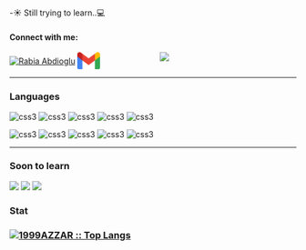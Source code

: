 
-:sunny: Still trying to learn..:computer:


#### Connect with me:

<img align= "right" width= "240" src= "https://pa1.narvii.com/6580/8098c6e9207376889eeb0532d9f5a0723c4d73f5_hq.gif"/>
    
<a href="https://www.linkedin.com/in/rabiaabdioglu/" target="blank"><img align="center"
      src="https://raw.githubusercontent.com/rahuldkjain/github-profile-readme-generator/master/src/images/icons/Social/linked-in-alt.svg"
      alt="Rabia Abdioglu" height="30" width="40" /></a><t>
<a href="mailto:rabiabdglu@gmail.com" target="blank">
<img src="https://github.com/mahiiverse1/mahiiverse1/blob/main/Gmail_Logo_256px.png"   align="center"    alt="Rabia Abdioglu" height="30" width="40"/>
</a>

-----

<p>


<h3 align="left">Languages</h3>
<p align="left">
  <p>
  <a> <img src="https://img.shields.io/badge/css-1572B6.svg?style=for-the-badge&logo=css3&logoColor=white"  alt="css3"/> </a>
  <a> <img src="https://img.shields.io/badge/HTML5-E34F26?style=for-the-badge&logo=html5&logoColor=white"  alt="css3"/> </a>
  <a> <img src="https://img.shields.io/badge/JavaScript-F7DF1E?style=for-the-badge&logo=javascript&logoColor=black"  alt="css3"/> </a>
  <a> <img src="https://img.shields.io/badge/Java-ED8B00?style=for-the-badge&logo=java&logoColor=white"  alt="css3"/> </a>
  <a> <img src="https://img.shields.io/badge/PHP-777BB4?style=for-the-badge&logo=php&logoColor=white"  alt="css3"/> </a>

</p>
<p>  
  <a> <img src="https://img.shields.io/badge/C-00599C?style=for-the-badge&logo=c&logoColor=white"  alt="css3"/> </a>
  <a> <img src="https://img.shields.io/badge/C%2B%2B-00599C?style=for-the-badge&logo=c%2B%2B&logoColor=white"  alt="css3"/> </a>
  <a> <img src="https://img.shields.io/badge/C%23-239120?style=for-the-badge&logo=c-sharp&logoColor=white"  alt="css3"/> </a>
  <a> <img src="https://img.shields.io/badge/MySQL-005C84?style=for-the-badge&logo=mysql&logoColor=white"  alt="css3"/> </a>
  <a> <img src="https://img.shields.io/badge/PostgreSQL-316192?style=for-the-badge&logo=postgresql&logoColor=white"  alt="css3"/> </a>

</p>
</p>



-----

<p>


<h3 align="left">Soon to learn</h3>
<p align="left">

  <a><img  src= "https://img.shields.io/badge/Swift-FA7343?style=for-the-badge&logo=swift&logoColor=white"/> </a>
  <a><img src= "https://img.shields.io/badge/SQLite-07405E?style=for-the-badge&logo=sqlite&logoColor=white"/> </a>
  <a><img src= "https://img.shields.io/badge/Figma-F24E1E?style=for-the-badge&logo=figma&logoColor=white"/> </a>
</p>
</p>


<h3 align="left">Stat<h3>
<p align="left">
          <a href="https://github.com/rabiaabdioglu/">
          <img src="https://github-readme-stats.vercel.app/api/top-langs/?username=rabiaabdioglu&langs_count=6&theme=gruvbox&layout=compact&hide_border=true" alt="1999AZZAR :: Top Langs" /></a>
        </p>
